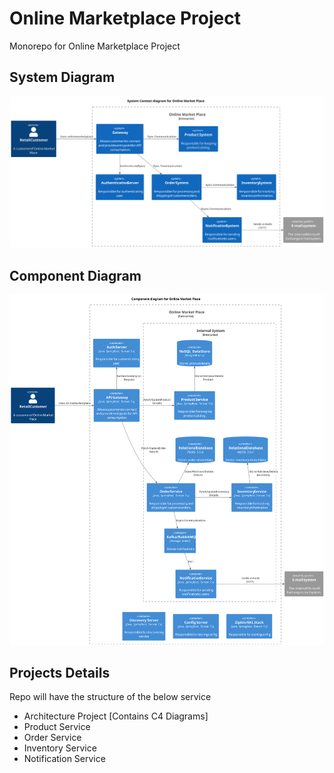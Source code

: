 # Online Marketplace Project
Monorepo for Online Marketplace Project 

## System Diagram
![](architecture-docs/src/adr/enterprise-system_sontext_diagram_for_online_market_place.svg)

## Component Diagram
![](architecture-docs/src/adr/enterpise-component_diagram_for_online_market_place.svg)


## Projects Details

Repo will have the structure of the below service

- Architecture Project [Contains C4 Diagrams]
- Product Service 
- Order Service
- Inventory Service
- Notification Service

